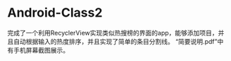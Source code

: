 # Android-Class2

完成了一个利用RecyclerView实现类似热搜榜的界面的app，能够添加项目，并且自动根据输入的热度排序，并且实现了简单的条目分割线。
“简要说明.pdf”中有手机屏幕截图展示。
